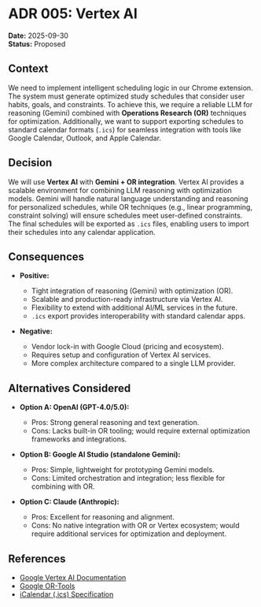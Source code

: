 # ADR 005: Vertex AI

**Date:** 2025-09-30 \
**Status:** Proposed  

## Context  
We need to implement intelligent scheduling logic in our Chrome extension. The system must generate optimized study schedules that consider user habits, goals, and constraints. To achieve this, we require a reliable LLM for reasoning (Gemini) combined with **Operations Research (OR)** techniques for optimization. Additionally, we want to support exporting schedules to standard calendar formats (`.ics`) for seamless integration with tools like Google Calendar, Outlook, and Apple Calendar.  

## Decision  
We will use **Vertex AI** with **Gemini + OR integration**. Vertex AI provides a scalable environment for combining LLM reasoning with optimization models. Gemini will handle natural language understanding and reasoning for personalized schedules, while OR techniques (e.g., linear programming, constraint solving) will ensure schedules meet user-defined constraints.  
The final schedules will be exported as `.ics` files, enabling users to import their schedules into any calendar application.  

## Consequences  
- **Positive:**  
  - Tight integration of reasoning (Gemini) with optimization (OR).  
  - Scalable and production-ready infrastructure via Vertex AI.  
  - Flexibility to extend with additional AI/ML services in the future.  
  - `.ics` export provides interoperability with standard calendar apps.  

- **Negative:**  
  - Vendor lock-in with Google Cloud (pricing and ecosystem).  
  - Requires setup and configuration of Vertex AI services.  
  - More complex architecture compared to a single LLM provider.  

## Alternatives Considered  
- **Option A: OpenAI (GPT-4.0/5.0):**  
  - Pros: Strong general reasoning and text generation.  
  - Cons: Lacks built-in OR tooling; would require external optimization frameworks and integrations.  

- **Option B: Google AI Studio (standalone Gemini):**  
  - Pros: Simple, lightweight for prototyping Gemini models.  
  - Cons: Limited orchestration and integration; less flexible for combining with OR.  

- **Option C: Claude (Anthropic):**  
  - Pros: Excellent for reasoning and alignment.  
  - Cons: No native integration with OR or Vertex ecosystem; would require additional services for optimization and deployment.  

## References  
- [Google Vertex AI Documentation](https://cloud.google.com/vertex-ai/docs)  
- [Google OR-Tools](https://developers.google.com/optimization)  
- [iCalendar (.ics) Specification](https://icalendar.org/RFC-Specifications/iCalendar-RFC-5545/)  
